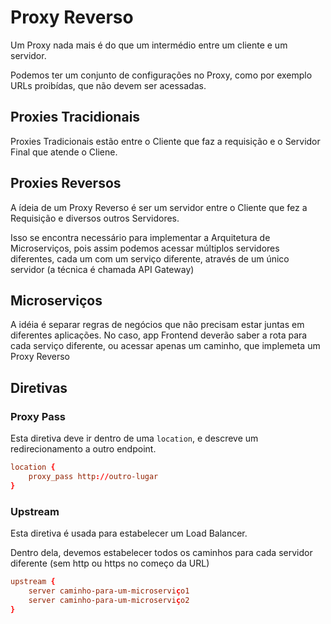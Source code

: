# Proxy Reverso

Um Proxy nada mais é do que um intermédio entre um cliente e um servidor.

Podemos ter um conjunto de configurações no Proxy, como por exemplo URLs proibídas,
que não devem ser acessadas.

## Proxies Tracidionais

Proxies Tradicionais estão entre o Cliente que faz a requisição 
e o Servidor Final que atende o Cliene. 

## Proxies Reversos

A ídeia de um Proxy Reverso é ser um servidor entre o Cliente que fez a
Requisição e diversos outros Servidores.

Isso se encontra necessário para implementar a Arquitetura de Microserviços, pois
assim podemos acessar múltiplos servidores diferentes, cada um com um serviço diferente, através de um único servidor (a técnica é chamada API Gateway)

## Microserviços

A idéia é separar regras de negócios que não precisam estar juntas
em diferentes aplicações. No caso, app Frontend deverão saber 
a rota para cada serviço diferente, ou acessar apenas um caminho, que 
implemeta um Proxy Reverso

## Diretivas

### Proxy Pass

Esta diretiva deve ir dentro de uma `location`, e descreve um 
redirecionamento a outro endpoint.

```conf
location {
    proxy_pass http://outro-lugar
}
```

### Upstream

Esta diretiva é usada para estabelecer um Load Balancer.

Dentro dela, devemos estabelecer todos os caminhos para cada
servidor diferente (sem http ou https no começo da URL)

```conf
upstream {
    server caminho-para-um-microserviço1
    server caminho-para-um-microserviço2
}
```